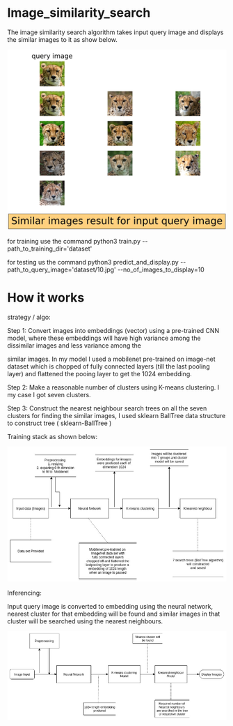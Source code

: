 # Image_similarity_search

The image similarity search algorithm takes input query image and displays
the similar images to it as show below.

![](output/10.jpg)

for training use the command python3 train.py --path_to_training_dir='dataset'

for testing us the command python3 predict_and_display.py --path_to_query_image='dataset/10.jpg' --no_of_images_to_display=10

# How it works

strategy / algo:

Step 1:​ Convert images into embeddings (vector) using a pre-trained CNN model, where these
embeddings will have high variance among the dissimilar images and less variance among the

similar images. In my model I used a mobilenet pre-trained on image-net dataset which is
chopped of fully connected layers (till the last pooling layer) and flattened the pooing layer to get
the 1024 embedding.

Step 2:
Make a reasonable number of clusters using K-means clustering. I my case I got seven clusters.

Step 3:
Construct the nearest neighbour search trees on all the seven clusters for finding the similar
images, I used sklearn BallTree data structure to construct tree (​ sklearn-BallTree​ )

Training stack as shown below:

![](images/training.jpg)

Inferencing:

Input query image is converted to embedding using the neural network, nearest cluster for that
embedding will be found and similar images in that cluster will be searched using the nearest
neighbours.

![](images/testing.jpg)

